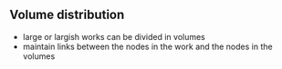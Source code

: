## Volume distribution

*   large or largish works can be divided in volumes
*   maintain links between the nodes in the work and the nodes in the volumes
